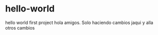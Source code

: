 # hello-world
hello world first project
hola amigos. Solo haciendo cambios jaqui y alla
otros cambios
